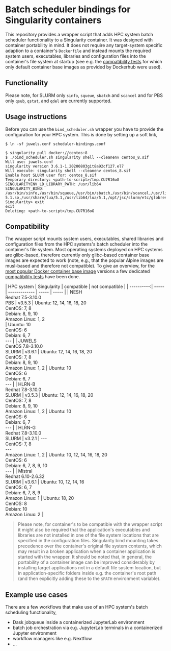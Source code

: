 # Batch scheduler bindings for Singularity containers

This repository provides a wrapper script that adds HPC system batch scheduler functionality to a Singularity container. It was designed with container portability in mind. It does not require any target-system specific adaption to a container's `Dockerfile` and instead  mounts the required system users, executables, libraries and configuration files into the container's file system at startup (see e.g. the [compatibility tests](./test_image_compatibility) for which only default container base images as provided by Dockerhub were used).

## Functionality

Please note, for SLURM only `sinfo`, `squeue`, `sbatch` and `scancel` and for PBS only `qsub`, `qstat`, and `qdel` are currently supported.

## Usage instructions

Before you can use the `bind_scheduler.sh` wrapper you have to provide the configuration for your HPC system. This is done by setting up a soft link,

```shell
$ ln -sf juwels.conf scheduler-bindings.conf
```

```shell
$ singularity pull docker://centos:8
$ ./bind_scheduler.sh singularity shell --cleanenv centos_8.sif
Will use: juwels.conf
singularity version 3.6.1-1.20200803git8a92cf127.el7
Will execute: singularity shell --cleanenv centos_8.sif
Enable host SLURM user for: centos_8.sif
Temporary directory: <path-to-script>/tmp.CU7R16oG
SINGULARITYENV_LD_LIBRARY_PATH: /usr/lib64
SINGULARITY_BIND: /usr/bin/sinfo,/usr/bin/squeue,/usr/bin/sbatch,/usr/bin/scancel,/usr/lib64/slurm,/etc/slurm,/usr/lib64/libmunge.so.2,/var/run/munge,/usr/lib64/liblua-5.1.so,/usr/share/lua/5.1,/usr/lib64/lua/5.1,/opt/jsc/slurm/etc/globres.json,tmp.CU7R16oG/etc_passwd:/etc/passwd,tmp.CU7R16oG/etc_group:/etc/group
Singularity> exit
exit
Deleting: <path-to-script>/tmp.CU7R16oG
```

## Compatibility

The wrapper script mounts system users, executables, shared libraries and configuration files from the HPC systems's batch scheduler into the container's file system. Most operating systems deployed on HPC systems are glibc-based, therefore currently only glibc-based container base images are expected to work (note, e.g., that the popular Alpine images are musl-based and therefore not compatible). To give an overview, for the [most popular Docker container base image](https://hub.docker.com/search?type=image&image_filter=official&category=base) versions a few dedicated [compatibility tests](./test_image_compatibility) have been done.

| HPC system | Singularity | compatible | not compatible |
| ----------:| ----- | ------------- | ----- | ----- |
| NESH<br>Redhat 7.5-3.10.0<br>PBS | v3.5.3 | Ubuntu: 12, 14, 16, 18, 20<br>CentOS: 7, 8<br>Debian: 8, 9, 10<br>Amazon Linux: 1, 2<br> | Ubuntu: 10<br>CentOS: 6<br>Debian: 6, 7<br> --- |
| JUWELS<br>CentOS 7.8-3.10.0<br>SLURM | v3.6.1 | Ubuntu: 12, 14, 16, 18, 20<br>CentOS: 7, 8<br>Debian: 8, 9, 10<br>Amazon Linux: 1, 2 | Ubuntu: 10<br>CentOS: 6<br>Debian: 6, 7<br> --- |
| HLRN-B<br>Redhat 7.8-3.10.0<br>SLURM | v3.5.3 | Ubuntu: 12, 14, 16, 18, 20<br>CentOS: 7, 8<br>Debian: 8, 9, 10<br>Amazon Linux: 1, 2 | Ubuntu: 10<br>CentOS: 6<br>Debian: 6, 7<br> --- |
| HLRN-G<br>Redhat 7.8-3.10.0<br>SLURM | v3.2.1 | ---<br>CentOS: 7, 8<br>---<br>Amazon Linux: 1, 2 | Ubuntu: 10, 12, 14, 16, 18, 20<br>CentOS: 6<br>Debian: 6, 7, 8, 9, 10<br>--- |
| Mistral<br>Redhat 6.10-2.6.32<br>SLURM | v3.6.1 | Ubuntu: 10, 12, 14, 16<br>CentOS: 6, 7<br>Debian: 6, 7, 8, 9<br>Amazon Linux: 1 | Ubuntu: 18, 20<br>CentOS: 8<br>Debian: 10<br>Amazon Linux: 2 |

> Please note, for container's to be compatible with the wrapper script it might also be required that the application's executables and libraries are not installed in one of the file system locations that are specified in the configuration files. Singularity bind mounting takes precedence over the container's original file system contents, which may result in a broken application when a container application is started with the wrapper. It should be noted that, in general, the portability of a container image can be improved considerably by installing target applications not in a default file system location, but in application-specific folders inside e.g. the container's root path (and then explicitly adding these to the `$PATH` environment variable).

## Example use cases

There are a few workflows that make use of an HPC system's batch scheduling functionality,

* Dask jobqueue inside a containerized JupyterLab environment
* batch job orchestration via e.g. JupyterLab terminals in a containerized Jupyter environment
* workflow managers like e.g. Nextflow
* ...
